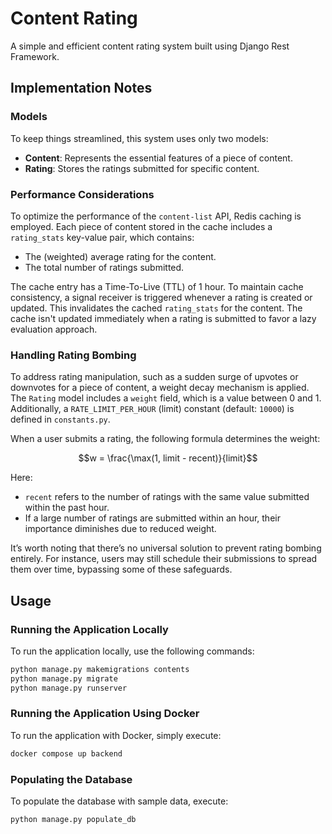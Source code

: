 # Content Rating

A simple and efficient content rating system built using Django Rest Framework.

## Implementation Notes

### Models
To keep things streamlined, this system uses only two models:

- **Content**: Represents the essential features of a piece of content.
- **Rating**: Stores the ratings submitted for specific content.

### Performance Considerations
To optimize the performance of the `content-list` API, Redis caching is employed. Each piece of content stored in the cache includes a `rating_stats` key-value pair, which contains:
- The (weighted) average rating for the content.
- The total number of ratings submitted.

The cache entry has a Time-To-Live (TTL) of 1 hour. To maintain cache consistency, a signal receiver is triggered whenever a rating is created or updated. This invalidates the cached `rating_stats` for the content. The cache isn't updated immediately when a rating is submitted to favor a lazy evaluation approach.

### Handling Rating Bombing
To address rating manipulation, such as a sudden surge of upvotes or downvotes for a piece of content, a weight decay mechanism is applied. The `Rating` model includes a `weight` field, which is a value between 0 and 1. Additionally, a `RATE_LIMIT_PER_HOUR` (limit) constant (default: `10000`) is defined in `constants.py`. 

When a user submits a rating, the following formula determines the weight:


$$w = \frac{\max(1, limit - recent)}{limit}$$

Here:
- `recent` refers to the number of ratings with the same value submitted within the past hour.
- If a large number of ratings are submitted within an hour, their importance diminishes due to reduced weight.

It’s worth noting that there’s no universal solution to prevent rating bombing entirely. For instance, users may still schedule their submissions to spread them over time, bypassing some of these safeguards.

## Usage

### Running the Application Locally
To run the application locally, use the following commands:

```bash
python manage.py makemigrations contents
python manage.py migrate
python manage.py runserver
```

### Running the Application Using Docker
To run the application with Docker, simply execute:

```bash
docker compose up backend
```

### Populating the Database
To populate the database with sample data, execute:

```bash
python manage.py populate_db
```


